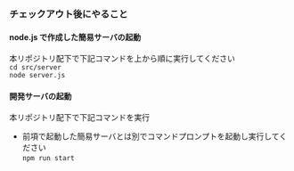 ### チェックアウト後にやること

#### node.js で作成した簡易サーバの起動  
本リポジトリ配下で下記コマンドを上から順に実行してください  
`cd src/server`  
`node server.js`

#### 開発サーバの起動
本リポジトリ配下で下記コマンドを実行  
* 前項で起動した簡易サーバとは別でコマンドプロンプトを起動し実行してください  
`npm run start`

